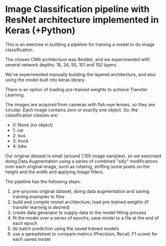 # Image Classification pipeline with ResNet architecture implemented in Keras (+Python)

This is an exercise in building a pipeline for training a model to do image classification.

The chosen CNN architecture was ResNet, and we experimented with several network depths: 18, 34, 50, 101 and 152 layers. 

We've experimented manually building the layered architecture, and also using the model built into keras library.

There is an option of loading pre-trained weights to achieve Transfer Learning.

The images are acquired from cameras with fish-eye lenses, so they are circular. Each image contains zero or exactly one object. So, the classification classes are:
* 0: None (no object)
* 1: car
* 2: bus
* 3: truck
* 4: bike

Our original dataset is small (around 1.100 image samples), so we exercised doing Data Augmentation using a series of combined "silly" modifications over each original image, such as rotating, shifting some pixels on the height and the width and applying Image filters.

The pipeline has the following steps:
1. pre-process original dataset, doing data augmentation and saving training examples to files
2. build and compile resnet architecture; load pre-trained weights (if transfer learning is desired)
3. create data generator to supply data to the model fitting process
4. fit the model over a series of epochs; save model to a file at the end of each epoch
5. do batch prediction using the saved trained models
6. use a spreadsheet to compare metrics (Precision, Recall, F1 score) for each saved model
